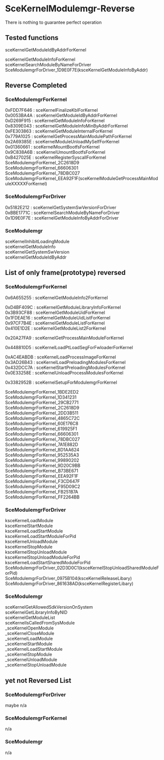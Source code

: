 # SceKernelModulemgr-Reverse
There is nothing to guarantee perfect operation<br>

## Tested functions
sceKernelGetModuleIdByAddrForKernel<br>

sceKernelGetModuleInfoForKernel<br>
sceKernelSearchModuleByNameForDriver<br>
SceModulemgrForDriver_1D9E0F7E(ksceKernelGetModuleInfoByAddr)<br>

## Reverse Completed
### SceModulemgrForKernel
0xFDD7F646 : sceKernelFinalizeKblForKernel<br>
0x0053BA4A : sceKernelGetModuleIdByAddrForKernel<br>
0xD269F915 : sceKernelGetModuleInfoForKernel<br>
0x8309E043 : sceKernelGetModuleInfoMinByAddrForKernel<br>
0xFE303863 : sceKernelGetModuleInternalForKernel<br>
0x779A1025 : sceKernelGetProcessMainModulePathForKernel<br>
0x2A69385E : sceKernelModuleUnloadMySelfForKernel<br>
0x01360661 : sceKernelMountBootfsForKernel<br>
0x9C838A6B : sceKernelUmountBootfsForKernel<br>
0xB427025E : sceKernelRegisterSyscallForKernel<br>
SceModulemgrForKernel_2C2618D9<br>
SceModulemgrForKernel_66606301<br>
SceModulemgrForKernel_78DBC027<br>
SceModulemgrForKernel_EEA92F1F(sceKernelModuleGetProcessMainModuleXXXXXForKernel)<br>

### SceModulemgrForDriver
0x5182E212 : sceKernelGetSystemSwVersionForDriver<br>
0xBBE1771C : sceKernelSearchModuleByNameForDriver<br>
0x1D9E0F7E : sceKernelGetModuleInfoByAddrForDriver<br>

### SceModulemgr
sceKernelInhibitLoadingModule<br>
sceKernelGetModuleInfo<br>
sceKernelGetSystemSwVersion<br>
sceKernelGetModuleIdByAddr<br>

## List of only frame(prototype) reversed
### SceModulemgrForKernel
0x6A655255 : sceKernelGetModuleInfo2ForKernel<br>

0xD4BF409C : sceKernelGetModuleLibraryInfoForKernel<br>
0x3B93CF88 : sceKernelGetModuleUidForKernel<br>
0x1FDEAE16 : sceKernelGetModuleUidListForKernel<br>
0x97CF7B4E : sceKernelGetModuleListForKernel<br>
0x410E1D2E : sceKernelGetModuleList2ForKernel<br>

0x20A27FA9 : sceKernelGetProcessMainModuleForKernel<br>

0x448810D5 : sceKernelLoadPtLoadSegForFwloaderForKernel<br>

0xAC4EABDB : sceKernelLoadProcessImageForKernel<br>
0x3AD26B43 : sceKernelLoadPreloadingModulesForKernel<br>
0x432DCC7A : sceKernelStartPreloadingModulesForKernel<br>
0x0E33258E : sceKernelUnloadProcessModulesForKernel<br>

0x3382952B : sceKernelSetupForModulemgrForKernel<br>

SceModulemgrForKernel_1BDE2ED2<br>
SceModulemgrForKernel_1D341231<br>
SceModulemgrForKernel_29CB2771<br>
SceModulemgrForKernel_2C2618D9<br>
SceModulemgrForKernel_2DD3B511<br>
SceModulemgrForKernel_4865C72C<br>
SceModulemgrForKernel_60E176C8<br>
SceModulemgrForKernel_619925F1<br>
SceModulemgrForKernel_66606301<br>
SceModulemgrForKernel_78DBC027<br>
SceModulemgrForKernel_7A1E882D<br>
SceModulemgrForKernel_8D1AA624<br>
SceModulemgrForKernel_952535A3<br>
SceModulemgrForKernel_99890202<br>
SceModulemgrForKernel_9D20C9BB<br>
SceModulemgrForKernel_B73BE671<br>
SceModulemgrForKernel_EEA92F1F<br>
SceModulemgrForKernel_F3CD647F<br>
SceModulemgrForKernel_F95D09C2<br>
SceModulemgrForKernel_FB251B7A<br>
SceModulemgrForKernel_FF2264BB<br>

### SceModulemgrForDriver
ksceKernelLoadModule<br>
ksceKernelStartModule<br>
ksceKernelLoadStartModule<br>
ksceKernelLoadStartModuleForPid<br>
ksceKernelUnloadModule<br>
ksceKernelStopModule<br>
ksceKernelStopUnloadModule<br>
ksceKernelStopUnloadModuleForPid<br>
ksceKernelLoadStartSharedModuleForPid<br>
SceModulemgrForDriver_02D3D0C1(ksceKernelStopUnloadSharedModuleForPid)<br>
SceModulemgrForDriver_0975B104(ksceKernelReleaseLibary)<br>
SceModulemgrForDriver_861638AD(ksceKernelRegisterLibary)<br>

### SceModulemgr
sceKernelGetAllowedSdkVersionOnSystem<br>
sceKernelGetLibraryInfoByNID<br>
sceKernelGetModuleList<br>
sceKernelIsCalledFromSysModule<br>
_sceKernelOpenModule<br>
_sceKernelCloseModule<br>
_sceKernelLoadModule<br>
_sceKernelStartModule<br>
_sceKernelLoadStartModule<br>
_sceKernelStopModule<br>
_sceKernelUnloadModule<br>
_sceKernelStopUnloadModule<br>

## yet not Reversed List

### SceModulemgrForDriver
maybe n/a<br>

### SceModulemgrForKernel
n/a<br>

### SceModulemgr
n/a<br>

